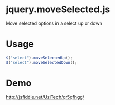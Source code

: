 # jquery.moveSelected.js
Move selected options in a select up or down
# Usage
```javascript
$("select").moveSelectedUp();
$("select").moveSelectedDown();
```
# Demo
http://jsfiddle.net/UziTech/qr5qfhgg/
